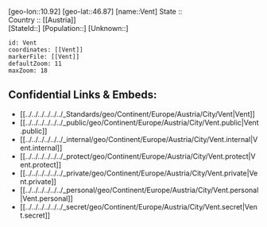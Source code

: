 ﻿---
location: [46.87,10.92] 
mapzoom: [7,12] 
mapmarker: city 
type: City
tags:
- geo/City


SpocWebEntityId: 35243
isDeleted: false
confidential: public

---
[geo-lon::10.92] 
[geo-lat::46.87] 
[name::Vent] 
State ::  
Country :: [[Austria]]  
[StateId::] 
[Population::] 
[Unknown::] 


```leaflet
id: Vent
coordinates: [[Vent]] 
markerFile: [[Vent]] 
defaultZoom: 11 
maxZoom: 18
```


## Confidential Links & Embeds: 
- [[../../../../../../_Standards/geo/Continent/Europe/Austria/City/Vent|Vent]] 
- [[../../../../../../_public/geo/Continent/Europe/Austria/City/Vent.public|Vent.public]] 
- [[../../../../../../_internal/geo/Continent/Europe/Austria/City/Vent.internal|Vent.internal]] 
- [[../../../../../../_protect/geo/Continent/Europe/Austria/City/Vent.protect|Vent.protect]] 
- [[../../../../../../_private/geo/Continent/Europe/Austria/City/Vent.private|Vent.private]] 
- [[../../../../../../_personal/geo/Continent/Europe/Austria/City/Vent.personal|Vent.personal]] 
- [[../../../../../../_secret/geo/Continent/Europe/Austria/City/Vent.secret|Vent.secret]] 
